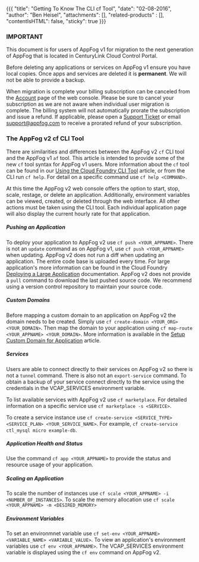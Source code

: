 {{{
  "title": "Getting To Know The CLI cf Tool",
  "date": "02-08-2016",
  "author": "Ben Heisel",
  "attachments": [],
  "related-products" : [],
  "contentIsHTML": false,
  "sticky": true
}}}

### IMPORTANT

This document is for users of AppFog v1 for migration to the next generation of AppFog that is located in CenturyLink Cloud Control Portal.

Before deleting any applications or services on AppFog v1 ensure you have local copies. Once apps and services are deleted it is **permanent**. We will not be able to provide a backup.

When migration is complete your billing subscription can be canceled from the [Account](https://console.appfog.com/#account) page of the web console. Please be sure to cancel your subscription as we are not aware when individual user migration is complete. The billing system will not automatically prorate the subscription and issue a refund. If applicable, please open a [Support Ticket](https://support.appfog.com/tickets/new) or email support@appfog.com to receive a prorated refund of your subscription.

### The AppFog v2 cf CLI Tool
There are similarities and differences between the AppFog v2 `cf` CLI tool and the AppFog v1 `af` tool. This article is intended to provide some of the new `cf` tool syntax for AppFog v1 users. More information about the `cf` tool can be found in our [Using the Cloud Foundry CLI Tool](../AppFog/using-cloud-foundry-cli-tool.md) article, or from the CLI run `cf help`. For detail on a specific command use `cf help <COMMAND>`.

At this time the AppFog v2 web console offers the option to start, stop, scale, restage, or delete an application. Additionally, environment variables can be viewed, created, or deleted through the web interface. All other actions must be taken using the CLI tool. Each individual application page will also display the current hourly rate for that application.

##### Pushing an Application
To deploy your application to AppFog v2 use `cf push <YOUR_APPNAME>`. There is not an `update` command as on AppFog v1, use `cf push <YOUR_APPNAME>` when updating. AppFog v2 does not run a diff when updating an application. The entire code base is uploaded every time. For large application's more information can be found in the Cloud Foundry [Deploying a Large Application](https://docs.cloudfoundry.org/devguide/deploy-apps/large-app-deploy.html) documentation. AppFog v2 does not provide a `pull` command to download the last pushed source code. We recommend using a version control repository to maintain your source code.

##### Custom Domains
Before mapping a custom domain to an application on AppFog v2 the domain needs to be created. Simply use `cf create-domain <YOUR_ORG> <YOUR_DOMAIN>`. Then map the domain to your application using `cf map-route <YOUR_APPNAME> <YOUR_DOMAIN>`. More information is available in the [Setup Custom Domain for Application](../AppFog/setup-custom-domain-for-appfog-app.md) article.

##### Services
Users are able to connect directly to their services on AppFog v2 so there is not a `tunnel` command. There is also not an `export-service` command. To obtain a backup of your service connect directly to the service using the credentials in the VCAP_SERVICES environment variable.

To list available services with AppFog v2 use `cf marketplace`. For detailed information on a specific service use `cf marketplace -s <SERVICE>`.

To create a service instance use `cf create-service <SERVICE_TYPE> <SERVICE_PLAN> <YOUR_SERVICE_NAME>`. For example, `cf create-service ctl_mysql micro example-db`.

##### Application Health and Status
Use the command `cf app <YOUR_APPNAME>` to provide the status and resource usage of your application.

##### Scaling an Application
To scale the number of instances use `cf scale <YOUR_APPNAME> -i <NUMBER_OF_INSTANCES>`. To scale the memory allocation use `cf scale <YOUR_APPNAME> -m <DESIRED_MEMORY>`

##### Environment Variables
To set an environmnet variable use `cf set-env <YOUR_APPNAME> <VARIABLE_NAME> <VARIABLE_VALUE>`. To view an application's environment variables use `cf env <YOUR_APPNAME>`. The VCAP_SERVICES environment variable is displayed using the `cf env` command on AppFog v2.
